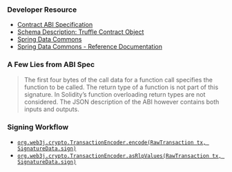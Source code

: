 ### Developer Resource

* [Contract ABI Specification](https://docs.soliditylang.org/en/latest/abi-spec.html)
* [Schema Description: Truffle Contract Object](https://github.com/trufflesuite/truffle-contract-schema)
* [Spring Data Commons](https://github.com/spring-projects/spring-data-commons)
* [Spring Data Commons - Reference Documentation](https://docs.spring.io/spring-data/commons/docs/current/reference/html/#reference)


### A Few Lies from ABI Spec

> The first four bytes of the call data for a function call specifies the function to be called.
> The return type of a function is not part of this signature. In Solidity’s function overloading return types are not considered.
> The JSON description of the ABI however contains both inputs and outputs.


### Signing Workflow

* [`org.web3j.crypto.TransactionEncoder.encode(RawTransaction tx, SignatureData.sign)`](https://github.com/web3j/web3j/blob/v4.8.8/crypto/src/main/java/org/web3j/crypto/TransactionEncoder.java#L90)
* [`org.web3j.crypto.TransactionEncoder.asRlpValues(RawTransaction tx, SignatureData.sign)`](https://github.com/web3j/web3j/blob/v4.8.8/crypto/src/main/java/org/web3j/crypto/TransactionEncoder.java#L113)

